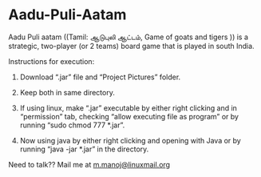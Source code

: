 ﻿Aadu-Puli-Aatam
===============

Aadu Puli aatam ((Tamil: ஆடுபுலி ஆட்டம், Game of goats and tigers )) is a strategic, two-player (or 2 teams) board game that is played in south India.



Instructions for execution:
1. Download “.jar” file and “Project Pictures” folder.

2. Keep both in same directory.

3. If using linux, make “.jar” executable by either right clicking and    in “permission” tab, checking “allow executing file as program” or 
	by running “sudo chmod 777 *.jar”.

4. Now using java by either right clicking and opening with Java or by running “java -jar *.jar” in the directory.

Need to talk??
	Mail me at m.manoj@linuxmail.org

	    	 
	
